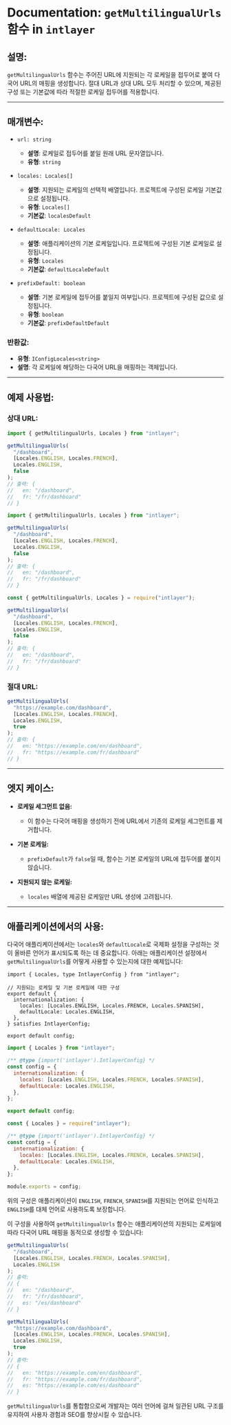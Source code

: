 # Documentation: `getMultilingualUrls` 함수 in `intlayer`

## 설명:

`getMultilingualUrls` 함수는 주어진 URL에 지원되는 각 로케일을 접두어로 붙여 다국어 URL의 매핑을 생성합니다. 절대 URL과 상대 URL 모두 처리할 수 있으며, 제공된 구성 또는 기본값에 따라 적절한 로케일 접두어를 적용합니다.

---

## 매개변수:

- `url: string`

  - **설명**: 로케일로 접두어를 붙일 원래 URL 문자열입니다.
  - **유형**: `string`

- `locales: Locales[]`

  - **설명**: 지원되는 로케일의 선택적 배열입니다. 프로젝트에 구성된 로케일 기본값으로 설정됩니다.
  - **유형**: `Locales[]`
  - **기본값**: `localesDefault`

- `defaultLocale: Locales`

  - **설명**: 애플리케이션의 기본 로케일입니다. 프로젝트에 구성된 기본 로케일로 설정됩니다.
  - **유형**: `Locales`
  - **기본값**: `defaultLocaleDefault`

- `prefixDefault: boolean`
  - **설명**: 기본 로케일에 접두어를 붙일지 여부입니다. 프로젝트에 구성된 값으로 설정됩니다.
  - **유형**: `boolean`
  - **기본값**: `prefixDefaultDefault`

### 반환값:

- **유형**: `IConfigLocales<string>`
- **설명**: 각 로케일에 해당하는 다국어 URL을 매핑하는 객체입니다.

---

## 예제 사용법:

### 상대 URL:

```typescript codeFormat="typescript"
import { getMultilingualUrls, Locales } from "intlayer";

getMultilingualUrls(
  "/dashboard",
  [Locales.ENGLISH, Locales.FRENCH],
  Locales.ENGLISH,
  false
);
// 출력: {
//   en: "/dashboard",
//   fr: "/fr/dashboard"
// }
```

```javascript codeFormat="esm"
import { getMultilingualUrls, Locales } from "intlayer";

getMultilingualUrls(
  "/dashboard",
  [Locales.ENGLISH, Locales.FRENCH],
  Locales.ENGLISH,
  false
);
// 출력: {
//   en: "/dashboard",
//   fr: "/fr/dashboard"
// }
```

```javascript codeFormat="commonjs"
const { getMultilingualUrls, Locales } = require("intlayer");

getMultilingualUrls(
  "/dashboard",
  [Locales.ENGLISH, Locales.FRENCH],
  Locales.ENGLISH,
  false
);
// 출력: {
//   en: "/dashboard",
//   fr: "/fr/dashboard"
// }
```

### 절대 URL:

```typescript
getMultilingualUrls(
  "https://example.com/dashboard",
  [Locales.ENGLISH, Locales.FRENCH],
  Locales.ENGLISH,
  true
);
// 출력: {
//   en: "https://example.com/en/dashboard",
//   fr: "https://example.com/fr/dashboard"
// }
```

---

## 엣지 케이스:

- **로케일 세그먼트 없음:**

  - 이 함수는 다국어 매핑을 생성하기 전에 URL에서 기존의 로케일 세그먼트를 제거합니다.

- **기본 로케일:**

  - `prefixDefault`가 `false`일 때, 함수는 기본 로케일의 URL에 접두어를 붙이지 않습니다.

- **지원되지 않는 로케일:**
  - `locales` 배열에 제공된 로케일만 URL 생성에 고려됩니다.

---

## 애플리케이션에서의 사용:

다국어 애플리케이션에서는 `locales`와 `defaultLocale`로 국제화 설정을 구성하는 것이 올바른 언어가 표시되도록 하는 데 중요합니다. 아래는 애플리케이션 설정에서 `getMultilingualUrls`를 어떻게 사용할 수 있는지에 대한 예제입니다:

```tsx codeFormat="typescript"
import { Locales, type IntlayerConfig } from "intlayer";

// 지원되는 로케일 및 기본 로케일에 대한 구성
export default {
  internationalization: {
    locales: [Locales.ENGLISH, Locales.FRENCH, Locales.SPANISH],
    defaultLocale: Locales.ENGLISH,
  },
} satisfies IntlayerConfig;

export default config;
```

```javascript codeFormat="esm"
import { Locales } from "intlayer";

/** @type {import('intlayer').IntlayerConfig} */
const config = {
  internationalization: {
    locales: [Locales.ENGLISH, Locales.FRENCH, Locales.SPANISH],
    defaultLocale: Locales.ENGLISH,
  },
};

export default config;
```

```javascript codeFormat="commonjs"
const { Locales } = require("intlayer");

/** @type {import('intlayer').IntlayerConfig} */
const config = {
  internationalization: {
    locales: [Locales.ENGLISH, Locales.FRENCH, Locales.SPANISH],
    defaultLocale: Locales.ENGLISH,
  },
};

module.exports = config;
```

위의 구성은 애플리케이션이 `ENGLISH`, `FRENCH`, `SPANISH`를 지원되는 언어로 인식하고 `ENGLISH`를 대체 언어로 사용하도록 보장합니다.

이 구성을 사용하여 `getMultilingualUrls` 함수는 애플리케이션의 지원되는 로케일에 따라 다국어 URL 매핑을 동적으로 생성할 수 있습니다:

```typescript
getMultilingualUrls(
  "/dashboard",
  [Locales.ENGLISH, Locales.FRENCH, Locales.SPANISH],
  Locales.ENGLISH
);
// 출력:
// {
//   en: "/dashboard",
//   fr: "/fr/dashboard",
//   es: "/es/dashboard"
// }

getMultilingualUrls(
  "https://example.com/dashboard",
  [Locales.ENGLISH, Locales.FRENCH, Locales.SPANISH],
  Locales.ENGLISH,
  true
);
// 출력:
// {
//   en: "https://example.com/en/dashboard",
//   fr: "https://example.com/fr/dashboard",
//   es: "https://example.com/es/dashboard"
// }
```

`getMultilingualUrls`를 통합함으로써 개발자는 여러 언어에 걸쳐 일관된 URL 구조를 유지하여 사용자 경험과 SEO를 향상시킬 수 있습니다.
